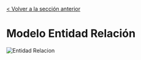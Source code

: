 [< Volver a la sección anterior](https://github.com/strujillo6/CECC)

# Modelo Entidad Relación

![Entidad Relacion](Bases_de_Datos_CECC.png?raw=true)
